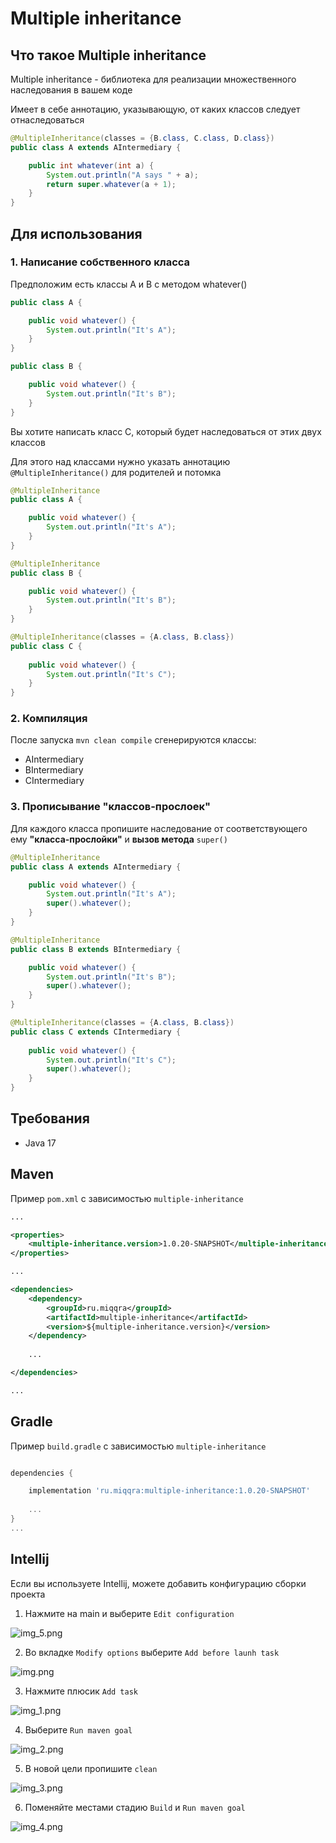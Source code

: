 # Multiple inheritance

## Что такое Multiple inheritance

Multiple inheritance - библиотека для реализации множественного наследования в вашем коде

Имеет в себе аннотацию, указывающую, от каких классов следует отнаследоваться

```java
@MultipleInheritance(classes = {B.class, C.class, D.class})
public class A extends AIntermediary {

    public int whatever(int a) {
        System.out.println("A says " + a);
        return super.whatever(a + 1);
    }
}
```

## Для использования

### 1. Написание собственного класса
Предположим есть классы A и B с методом whatever()

```java
public class A {

    public void whatever() {
        System.out.println("It's A");
    }
}
```

```java
public class B {

    public void whatever() {
        System.out.println("It's B");
    }
}
```
Вы хотите написать класс С, который будет наследоваться от этих двух классов

Для этого над классами нужно указать аннотацию ``@MultipleInheritance()`` для родителей и потомка

```java
@MultipleInheritance
public class A {

    public void whatever() {
        System.out.println("It's A");
    }
}
```

```java
@MultipleInheritance
public class B {

    public void whatever() {
        System.out.println("It's B");
    }
}
```

```java
@MultipleInheritance(classes = {A.class, B.class})
public class С {
    
    public void whatever() {
        System.out.println("It's C");
    }
}
```

### 2. Компиляция

После запуска ``mvn clean compile`` cгенерируются классы:

- AIntermediary
- BIntermediary
- CIntermediary

### 3. Прописывание "классов-прослоек"

Для каждого класса пропишите наследование от соответствующего ему **"класса-прослойки"** и **вызов метода** ``super()``

```java
@MultipleInheritance
public class A extends AIntermediary {

    public void whatever() {
        System.out.println("It's A");
        super().whatever();
    }
}
```

```java
@MultipleInheritance
public class B extends BIntermediary {

    public void whatever() {
        System.out.println("It's B");
        super().whatever();
    }
}
```

```java
@MultipleInheritance(classes = {A.class, B.class})
public class С extends CIntermediary {
    
    public void whatever() {
        System.out.println("It's C");
        super().whatever();
    }
}
```

## Требования

- Java 17

## Maven

Пример ``pom.xml`` с зависимостью ``multiple-inheritance``

```xml
...

<properties>
    <multiple-inheritance.version>1.0.20-SNAPSHOT</multiple-inheritance.version>
</properties>

...

<dependencies>
    <dependency>
        <groupId>ru.miqqra</groupId>
        <artifactId>multiple-inheritance</artifactId>
        <version>${multiple-inheritance.version}</version>
    </dependency>
    
    ...

</dependencies>

...
```

## Gradle

Пример ``build.gradle`` с зависимостью ``multiple-inheritance``

```gradle

dependencies {

    implementation 'ru.miqqra:multiple-inheritance:1.0.20-SNAPSHOT'
    
    ...
}
...
```

## Intellij

Если вы используете Intellij, можете добавить конфигурацию сборки проекта

1. Нажмите на main и выберите ```Edit configuration```

![img_5.png](img_5.png)

2. Во вкладке ```Modify options``` выберите ```Add before launh task```

![img.png](img.png)

3. Нажмите плюсик ``Add task``

![img_1.png](img_1.png)

4. Выберите ``Run maven goal``

![img_2.png](img_2.png)

5. В новой цели пропишите ``clean``

![img_3.png](img_3.png)

6. Поменяйте местами стадию ``Build`` и ``Run maven goal``

![img_4.png](img_4.png)